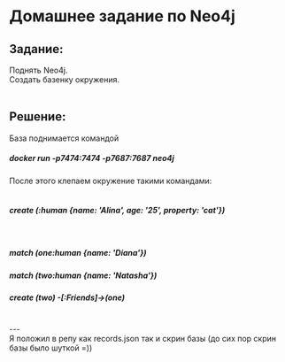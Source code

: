 # Домашнее задание по Neo4j 

## Задание:

Поднять Neo4j.<br/>
Создать базенку окружения.<br/>
<br/>

## Решение:

База поднимается командой <br/>

##### docker run -p7474:7474 -p7687:7687 neo4j

После этого клепаем окружение такими командами: <br/>
<br/>
##### create (:human {name: 'Alina', age: '25', property: 'cat'})

<br/>

##### match (one:human {name: 'Diana'})
##### match (two:human {name: 'Natasha'})
##### create (two) -[:Friends]->(one)

<br/>
---
<br/>
Я положил в репу как records.json так и скрин базы (до сих пор скрин базы было шуткой =))<br/>
<br/>
